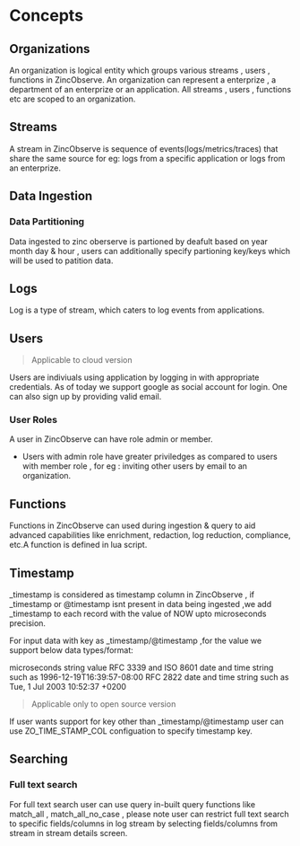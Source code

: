 # Concepts

## Organizations
An organization is logical entity which groups various streams , users , functions in ZincObserve. An organization can represent a enterprize , a department of an enterprize or an application. All streams , users , functions etc are scoped to an organization.

## Streams
A stream in ZincObserve is sequence of events(logs/metrics/traces) that share the same source for eg: logs from a specific application or logs from an enterprize.

## Data Ingestion

### Data Partitioning
Data ingested to zinc oberserve is partioned by deafult based on year month day & hour , users can additionally specify partioning key/keys which will be used to patition data. 

## Logs
Log is a type of stream, which caters to log events from applications.

## Users
> Applicable to cloud version

Users are indiviuals using application by logging in with appropriate credentials. As of today we support google as social account for login. One can also sign up by providing valid email. 

### User Roles
A user in ZincObserve can have role admin or member.

- Users with admin role have greater priviledges as compared to users with member role , for eg : inviting other users by email to an organization.

## Functions

Functions in ZincObserve can used during ingestion & query to aid advanced capabilities like enrichment, redaction, log reduction, compliance, etc.A function is defined in lua script.

## Timestamp

_timestamp is considered as timestamp column in ZincObserve , if _timestamp or @timestamp isnt present in data being ingested ,we add _timestamp to each record with the value of NOW upto microseconds precision.

For input data with key as _timestamp/@timestamp ,for the value we support below data types/format:

microseconds
string value
RFC 3339 and ISO 8601 date and time string such as 1996-12-19T16:39:57-08:00
RFC 2822 date and time string such as Tue, 1 Jul 2003 10:52:37 +0200

> Applicable only to open source version

If user wants support for key other than _timestamp/@timestamp user can use ZO_TIME_STAMP_COL configuation to specify timestamp key.

## Searching
### Full text search
For full text search user can use query in-built query functions like match_all , match_all_no_case , please note user can restrict full text search to specific fields/columns in log stream by selecting fields/columns from stream in stream details screen.
